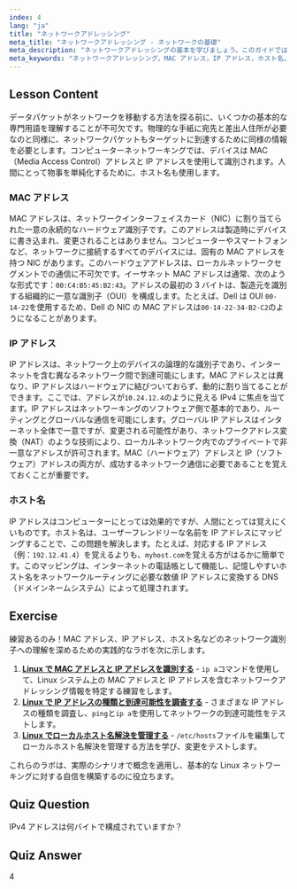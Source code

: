 ```yaml
---
index: 4
lang: "ja"
title: "ネットワークアドレッシング"
meta_title: "ネットワークアドレッシング - ネットワークの基礎"
meta_description: "ネットワークアドレッシングの基本を学びましょう。このガイドでは、Linux ネットワーキングにおけるデバイス間の通信を理解するための重要な概念である MAC アドレス、IP アドレス、ホスト名について解説します。"
meta_keywords: "ネットワークアドレッシング，MAC アドレス，IP アドレス，ホスト名，ネットワーク識別子，Linux ネットワーキング，ネットワーク基礎，初心者，チュートリアル，ガイド"
---
```


## Lesson Content

データパケットがネットワークを移動する方法を探る前に、いくつかの基本的な専門用語を理解することが不可欠です。物理的な手紙に宛先と差出人住所が必要なのと同様に、ネットワークパケットもターゲットに到達するために同様の情報を必要とします。コンピューターネットワーキングでは、デバイスは MAC（Media Access Control）アドレスと IP アドレスを使用して識別されます。人間にとって物事を単純化するために、ホスト名も使用します。

### MAC アドレス

MAC アドレスは、ネットワークインターフェイスカード（NIC）に割り当てられた一意の永続的なハードウェア識別子です。このアドレスは製造時にデバイスに書き込まれ、変更されることはありません。コンピューターやスマートフォンなど、ネットワークに接続するすべてのデバイスには、固有の MAC アドレスを持つ NIC があります。このハードウェアアドレスは、ローカルネットワークセグメントでの通信に不可欠です。イーサネット MAC アドレスは通常、次のような形式です：`00:C4:B5:45:B2:43`。アドレスの最初の 3 バイトは、製造元を識別する組織的に一意な識別子（OUI）を構成します。たとえば、Dell は OUI `00-14-22`を使用するため、Dell の NIC の MAC アドレスは`00-14-22-34-B2-C2`のようになることがあります。

### IP アドレス

IP アドレスは、ネットワーク上のデバイスの論理的な識別子であり、インターネットを含む異なるネットワーク間で到達可能にします。MAC アドレスとは異なり、IP アドレスはハードウェアに結びついておらず、動的に割り当てることができます。ここでは、アドレスが`10.24.12.4`のように見える IPv4 に焦点を当てます。IP アドレスはネットワーキングのソフトウェア側で基本的であり、ルーティングとグローバルな通信を可能にします。グローバル IP アドレスはインターネット全体で一意ですが、変更される可能性があり、ネットワークアドレス変換（NAT）のような技術により、ローカルネットワーク内でのプライベートで非一意なアドレスが許可されます。MAC（ハードウェア）アドレスと IP（ソフトウェア）アドレスの両方が、成功するネットワーク通信に必要であることを覚えておくことが重要です。

### ホスト名

IP アドレスはコンピューターにとっては効果的ですが、人間にとっては覚えにくいものです。ホスト名は、ユーザーフレンドリーな名前を IP アドレスにマッピングすることで、この問題を解決します。たとえば、対応する IP アドレス（例：`192.12.41.4`）を覚えるよりも、`myhost.com`を覚える方がはるかに簡単です。このマッピングは、インターネットの電話帳として機能し、記憶しやすいホスト名をネットワークルーティングに必要な数値 IP アドレスに変換する DNS（ドメインネームシステム）によって処理されます。

## Exercise

練習あるのみ！MAC アドレス、IP アドレス、ホスト名などのネットワーク識別子への理解を深めるための実践的なラボを次に示します。

1. **[Linux で MAC アドレスと IP アドレスを識別する](https://labex.io/ja/labs/comptia-identify-mac-and-ip-addresses-in-linux-592731)** - `ip a`コマンドを使用して、Linux システム上の MAC アドレスと IP アドレスを含むネットワークアドレッシング情報を特定する練習をします。
2. **[Linux で IP アドレスの種類と到達可能性を調査する](https://labex.io/ja/labs/comptia-explore-ip-address-types-and-reachability-in-linux-592780)** - さまざまな IP アドレスの種類を調査し、`ping`と`ip a`を使用してネットワークの到達可能性をテストします。
3. **[Linux でローカルホスト名解決を管理する](https://labex.io/ja/labs/comptia-manage-local-hostname-resolution-in-linux-592792)** - `/etc/hosts`ファイルを編集してローカルホスト名解決を管理する方法を学び、変更をテストします。

これらのラボは、実際のシナリオで概念を適用し、基本的な Linux ネットワーキングに対する自信を構築するのに役立ちます。

## Quiz Question

IPv4 アドレスは何バイトで構成されていますか？

## Quiz Answer

4
